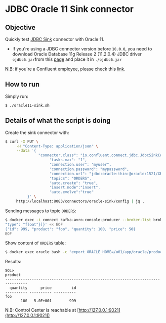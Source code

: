 # JDBC Oracle 11 Sink connector



## Objective

Quickly test [JDBC Sink](https://docs.confluent.io/current/connect/kafka-connect-jdbc/sink-connector/index.html#quick-start) connector with Oracle 11.


* If you're using a JDBC connector version before `10.0.0`, you need to download Oracle Database 11g Release 2 (11.2.0.4) JDBC driver `ojdbc6.jar`from this [page](https://www.oracle.com/database/technologies/jdbcdriver-ucp-downloads.html) and place it in `./ojdbc6.jar`

N.B: if you're a Confluent employee, please check this [link](https://confluent.slack.com/archives/C0116NM415F/p1636391410032900).

## How to run

Simply run:

```
$ ./oracle11-sink.sh
```

## Details of what the script is doing

Create the sink connector with:

```bash
$ curl -X PUT \
     -H "Content-Type: application/json" \
     --data '{
               "connector.class": "io.confluent.connect.jdbc.JdbcSinkConnector",
                    "tasks.max": "1",
                    "connection.user": "myuser",
                    "connection.password": "mypassword",
                    "connection.url": "jdbc:oracle:thin:@oracle:1521/XE",
                    "topics": "ORDERS",
                    "auto.create": "true",
                    "insert.mode":"insert",
                    "auto.evolve":"true"
          }' \
     http://localhost:8083/connectors/oracle-sink/config | jq .
```

Sending messages to topic `ORDERS`:

```bash
$ docker exec -i connect kafka-avro-console-producer --broker-list broker:9092 --property schema.registry.url=http://schema-registry:8081 --topic ORDERS --property value.schema='{"type":"record","name":"myrecord","fields":[{"name":"id","type":"int"},{"name":"product", "type": "string"}, {"name":"quantity", "type": "int"}, {"name":"price",
"type": "float"}]}' << EOF
{"id": 999, "product": "foo", "quantity": 100, "price": 50}
EOF
```

Show content of `ORDERS` table:

```bash
$ docker exec oracle bash -c "export ORACLE_HOME=/u01/app/oracle/product/11.2.0/xe/;export ORACLE_SID=xe;echo 'select * from ORDERS;' | /u01/app/oracle/product/11.2.0/xe/bin/sqlplus myuser/mypassword@//localhost:1521/XE"
```

Results:

```
SQL>
product
--------------------------------------------------------------------------------
  quantity      price         id
---------- ---------- ----------
foo
       100   5.0E+001        999

```

N.B: Control Center is reachable at [http://127.0.0.1:9021](http://127.0.0.1:9021])

